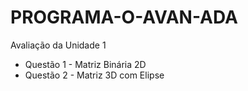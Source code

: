 # PROGRAMA-O-AVAN-ADA

Avaliação da Unidade 1
  - Questão 1 - Matriz Binária 2D
  - Questão 2 - Matriz 3D com Elipse
